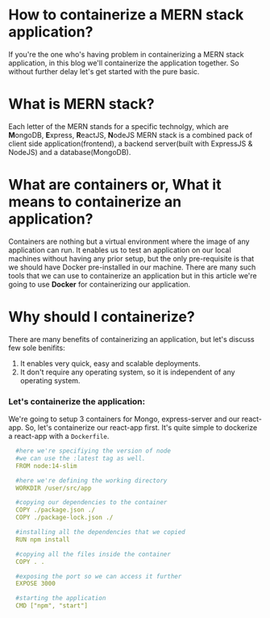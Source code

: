 # How to containerize a MERN stack application?
If you're the one who's having problem in containerizing a MERN stack application, in this blog we'll containerize the application together. So without further delay let's get started with the pure basic.

# What is MERN stack?
Each letter of the MERN stands for a specific technolgy, which are **M**ongoDB, **E**xpress, **R**eactJS, **N**odeJS MERN stack is a combined pack of client side application(frontend), a backend server(built with ExpressJS & NodeJS) and a database(MongoDB). 

# What are containers or, What it means to containerize an application?
Containers are nothing but a virtual environment where the image of any application can run. It enables us to test an application on our local machines  without having any prior setup, but the only pre-requisite is that we should have Docker pre-installed in our machine. There are many such tools that we can use to containerize an application but in this article we're going to use **Docker** for containerizing our application. 

# Why should I containerize?
There are many benefits of containerizing an application, but let's discuss few sole benifits:
1) It enables very quick, easy and scalable deployments.
2) It don't require any operating system, so it is independent of any operating system.

### Let's containerize the application:
We're going to setup 3 containers for Mongo, express-server and our react-app. So, let's containerize our react-app first. 
It's quite simple to dockerize a react-app with a `Dockerfile`.
```yml
  #here we're specifiying the version of node
  #we can use the :latest tag as well.
  FROM node:14-slim

  #here we're defining the working directory
  WORKDIR /user/src/app

  #copying our dependencies to the container
  COPY ./package.json ./
  COPY ./package-lock.json ./

  #installing all the dependencies that we copied 
  RUN npm install

  #copying all the files inside the container
  COPY . .

  #exposing the port so we can access it further
  EXPOSE 3000

  #starting the application
  CMD ["npm", "start"]
```
